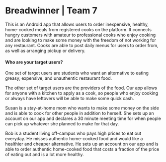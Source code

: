 # Breadwinner | Team 7

This is an Android app that allows users to order inexpensive, healthy, home-cooked meals from registered cooks on the platform. It connects hungry customers with amateur to professional cooks who enjoy cooking and are looking to make some money with the freedom of not working for any restaurant. Cooks are able to post daily menus for users to order from, as well as arranging pickup or delivery.

#### Who are your target users?

One set of target users are students who want an alternative to eating greasy, expensive, and unauthentic restaurant food.

The other set of target users are the providers of the food. Our app allows for anyone with a kitchen to apply as a cook, so people who enjoy cooking or always have leftovers will be able to make some quick cash.

Susan is a stay-at-home mom who wants to make some money on the side and is able to cook for other people in addition to herself. She sets up an account on our app and declares a 30 minute meeting time for when people can pick up whatever she planned to make for that day.

Bob is a student living off-campus who pays high prices to eat out everyday. He misses authentic home-cooked food and would like a healthier and cheaper alternative. He sets up an account on our app and is able to order authentic home-cooked food that costs a fraction of the price of eating out and is a lot more healthy.
